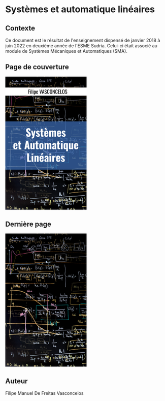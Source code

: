 # Systèmes et automatique linéaires

## Contexte

Ce document est le résultat de l'enseignement dispensé de janvier 2018 
à juin 2022 en deuxième année de l'ESME Sudria. Celui-ci était associé 
au module de Systèmes Mécaniques et Automatiques (SMA).

## Page de couverture
<img src="fig/cover/premiere_page.png" width="256">

## Dernière page
<img src="fig/cover/quatrieme_page.png" width="256">

## Auteur
Filipe Manuel De Freitas Vasconcelos
